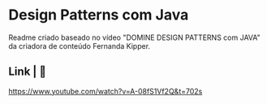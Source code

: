 
# Design Patterns com Java

Readme criado baseado no vídeo "DOMINE DESIGN PATTERNS com JAVA" da criadora de conteúdo Fernanda Kipper.

## Link | 🔗
https://www.youtube.com/watch?v=A-08fS1Vf2Q&t=702s


